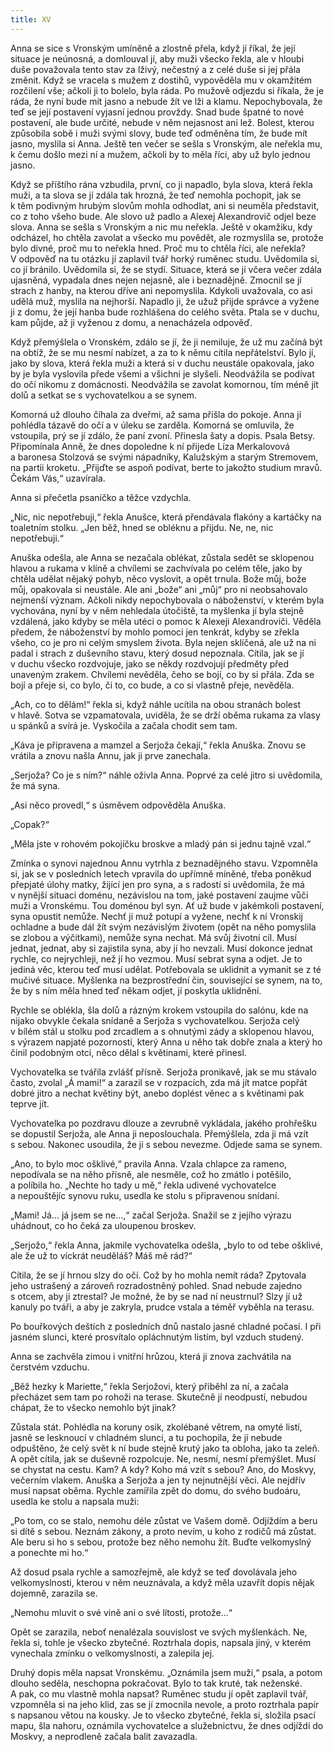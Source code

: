 ```yaml
---
title: XV
---
```


Anna se sice s Vronským umíněně a zlostně přela, když jí říkal, že její situace je neúnosná, a domlouval jí, aby muži všecko řekla, ale v hloubi duše považovala tento stav za lživý, nečestný a z celé duše si jej přála změnit. Když se vracela s mužem z dostihů, vypověděla mu v okamžitém rozčilení vše; ačkoli ji to bolelo, byla ráda. Po mužově odjezdu si říkala, že je ráda, že nyní bude mít jasno a nebude žít ve lži a klamu. Nepochybovala, že teď se její postavení vyjasní jednou provždy. Snad bude špatné to nové postavení, ale bude určité, nebude v něm nejasnost ani lež. Bolest, kterou způsobila sobě i muži svými slovy, bude teď odměněna tím, že bude mít jasno, myslila si Anna. Ještě ten večer se sešla s Vronským, ale neřekla mu, k čemu došlo mezi ní a mužem, ačkoli by to měla říci, aby už bylo jednou jasno.

Když se příštího rána vzbudila, první, co ji napadlo, byla slova, která řekla muži, a ta slova se jí zdála tak hrozná, že teď nemohla pochopit, jak se k těm podivným hrubým slovům mohla odhodlat, ani si neuměla představit, co z toho všeho bude. Ale slovo už padlo a Alexej Alexandrovič odjel beze slova. Anna se sešla s Vronským a nic mu neřekla. Ještě v okamžiku, kdy odcházel, ho chtěla zavolat a všecko mu povědět, ale rozmyslila se, protože bylo divné, proč mu to neřekla hned. Proč mu to chtěla říci, ale neřekla? V odpověď na tu otázku jí zaplavil tvář horký ruměnec studu. Uvědomila si, co jí bránilo. Uvědomila si, že se stydí. Situace, která se jí včera večer zdála ujasněná, vypadala dnes nejen nejasně, ale i beznadějně. Zmocnil se jí strach z hanby, na kterou dříve ani nepomyslila. Kdykoli uvažovala, co asi udělá muž, myslila na nejhorší. Napadlo ji, že užuž přijde správce a vyžene ji z domu, že její hanba bude rozhlášena do celého světa. Ptala se v duchu, kam půjde, až ji vyženou z domu, a nenacházela odpověď.

Když přemýšlela o Vronském, zdálo se jí, že ji nemiluje, že už mu začíná být na obtíž, že se mu nesmí nabízet, a za to k němu cítila nepřátelství. Bylo jí, jako by slova, která řekla muži a která si v duchu neustále opakovala, jako by je byla vyslovila přede všemi a všichni je slyšeli. Neodvážila se podívat do očí nikomu z domácnosti. Neodvážila se zavolat komornou, tím méně jít dolů a setkat se s vychovatelkou a se synem.

Komorná už dlouho číhala za dveřmi, až sama přišla do pokoje. Anna jí pohlédla tázavě do očí a v úleku se zarděla. Komorná se omluvila, že vstoupila, prý se jí zdálo, že paní zvoní. Přinesla šaty a dopis. Psala Betsy. Připomínala Anně, že dnes dopoledne k ní přijede Líza Merkalovová a baronesa Stolzová se svými nápadníky, Kalužským a starým Stremovem, na partii kroketu. „Přijďte se aspoň podívat, berte to jakožto studium mravů. Čekám Vás,“ uzavírala.

Anna si přečetla psaníčko a těžce vzdychla.

„Nic, nic nepotřebuji,“ řekla Anušce, která přendávala flakóny a kartáčky na toaletním stolku. „Jen běž, hned se obléknu a přijdu. Ne, ne, nic nepotřebuji.“

Anuška odešla, ale Anna se nezačala oblékat, zůstala sedět se sklopenou hlavou a rukama v klíně a chvílemi se zachvívala po celém těle, jako by chtěla udělat nějaký pohyb, něco vyslovit, a opět trnula. Bože můj, bože můj, opakovala si neustále. Ale ani „bože“ ani „můj“ pro ni neobsahovalo nejmenší význam. Ačkoli nikdy nepochybovala o náboženství, v kterém byla vychována, nyní by v něm nehledala útočiště, ta myšlenka jí byla stejně vzdálená, jako kdyby se měla utéci o pomoc k Alexeji Alexandroviči. Věděla předem, že náboženství by mohlo pomoci jen tenkrát, kdyby se zřekla všeho, co je pro ni celým smyslem života. Byla nejen sklíčená, ale už na ni padal i strach z duševního stavu, který dosud nepoznala. Cítila, jak se jí v duchu všecko rozdvojuje, jako se někdy rozdvojují předměty před unaveným zrakem. Chvílemi nevěděla, čeho se bojí, co by si přála. Zda se bojí a přeje si, co bylo, či to, co bude, a co si vlastně přeje, nevěděla.

„Ach, co to dělám!“ řekla si, když náhle ucítila na obou stranách bolest v hlavě. Sotva se vzpamatovala, uviděla, že se drží oběma rukama za vlasy u spánků a svírá je. Vyskočila a začala chodit sem tam.

„Káva je připravena a mamzel a Serjoža čekají,“ řekla Anuška. Znovu se vrátila a znovu našla Annu, jak ji prve zanechala.

„Serjoža? Co je s ním?“ náhle oživla Anna. Poprvé za celé jitro si uvědomila, že má syna.

„Asi něco provedl,“ s úsměvem odpověděla Anuška.

„Copak?“

„Měla jste v rohovém pokojíčku broskve a mladý pán si jednu tajně vzal.“

Zmínka o synovi najednou Annu vytrhla z beznadějného stavu. Vzpomněla si, jak se v posledních letech vpravila do upřímně míněné, třeba poněkud přepjaté úlohy matky, žijící jen pro syna, a s radostí si uvědomila, že má v nynější situaci doménu, nezávislou na tom, jaké postavení zaujme vůči muži a Vronskému. Tou doménou byl syn. Ať už bude v jakémkoli postavení, syna opustit nemůže. Nechť ji muž potupí a vyžene, nechť k ní Vronskij ochladne a bude dál žít svým nezávislým životem (opět na něho pomyslila se zlobou a výčitkami), nemůže syna nechat. Má svůj životní cíl. Musí jednat, jednat, aby si zajistila syna, aby jí ho nevzali. Musí dokonce jednat rychle, co nejrychleji, než jí ho vezmou. Musí sebrat syna a odjet. Je to jediná věc, kterou teď musí udělat. Potřebovala se uklidnit a vymanit se z té mučivé situace. Myšlenka na bezprostřední čin, související se synem, na to, že by s ním měla hned teď někam odjet, jí poskytla uklidnění.

Rychle se oblékla, šla dolů a rázným krokem vstoupila do salónu, kde na nijako obvykle čekala snídaně a Serjoža s vychovatelkou. Serjoža celý v bílém stál u stolku pod zrcadlem a s ohnutými zády a sklopenou hlavou, s výrazem napjaté pozornosti, který Anna u něho tak dobře znala a který ho činil podobným otci, něco dělal s květinami, které přinesl.

Vychovatelka se tvářila zvlášť přísně. Serjoža pronikavě, jak se mu stávalo často, zvolal „Á mami!“ a zarazil se v rozpacích, zda má jít matce popřát dobré jitro a nechat květiny být, anebo doplést věnec a s květinami pak teprve jít.

Vychovatelka po pozdravu dlouze a zevrubně vykládala, jakého prohřešku se dopustil Serjoža, ale Anna ji neposlouchala. Přemýšlela, zda ji má vzít s sebou. Nakonec usoudila, že ji s sebou nevezme. Odjede sama se synem.

„Ano, to bylo moc ošklivé,“ pravila Anna. Vzala chlapce za rameno, nepodívala se na něho přísně, ale nesměle, což ho zmátlo i potěšilo, a políbila ho. „Nechte ho tady u mě,“ řekla udivené vychovatelce a nepouštějíc synovu ruku, usedla ke stolu s připravenou snídaní.

„Mami! Já… já jsem se ne…,“ začal Serjoža. Snažil se z jejího výrazu uhádnout, co ho čeká za uloupenou broskev.

„Serjožo,“ řekla Anna, jakmile vychovatelka odešla, „bylo to od tebe ošklivé, ale že už to víckrát neuděláš? Máš mě rád?“

Cítila, že se jí hrnou slzy do očí. Což by ho mohla nemít ráda? Zpytovala jeho ustrašený a zároveň rozradostněný pohled. Snad nebude zajedno s otcem, aby ji ztrestal? Je možné, že by se nad ní neustrnul? Slzy jí už kanuly po tváři, a aby je zakryla, prudce vstala a téměř vyběhla na terasu.

Po bouřkových deštích z posledních dnů nastalo jasné chladné počasí. I při jasném slunci, které prosvítalo opláchnutým listím, byl vzduch studený.

Anna se zachvěla zimou i vnitřní hrůzou, která ji znova zachvátila na čerstvém vzduchu.

„Běž hezky k Mariette,“ řekla Serjožovi, který přiběhl za ní, a začala přecházet sem tam po rohoži na terase. Skutečně jí neodpustí, nebudou chápat, že to všecko nemohlo být jinak?

Zůstala stát. Pohlédla na koruny osik, zkolébané větrem, na omyté listí, jasně se lesknoucí v chladném slunci, a tu pochopila, že jí nebude odpuštěno, že celý svět k ní bude stejně krutý jako ta obloha, jako ta zeleň. A opět cítila, jak se duševně rozpolcuje. Ne, nesmí, nesmí přemýšlet. Musí se chystat na cestu. Kam? A kdy? Koho má vzít s sebou? Ano, do Moskvy, večerním vlakem. Anuška a Serjoža a jen ty nejnutnější věci. Ale nejdřív musí napsat oběma. Rychle zamířila zpět do domu, do svého budoáru, usedla ke stolu a napsala muži:

„Po tom, co se stalo, nemohu déle zůstat ve Vašem domě. Odjíždím a beru si dítě s sebou. Neznám zákony, a proto nevím, u koho z rodičů má zůstat. Ale beru si ho s sebou, protože bez něho nemohu žít. Buďte velkomyslný a ponechte mi ho.“

Až dosud psala rychle a samozřejmě, ale když se teď dovolávala jeho velkomyslnosti, kterou v něm neuznávala, a když měla uzavřít dopis nějak dojemně, zarazila se.

„Nemohu mluvit o své vině ani o své lítosti, protože…“

Opět se zarazila, neboť nenalézala souvislost ve svých myšlenkách. Ne, řekla si, tohle je všecko zbytečné. Roztrhala dopis, napsala jiný, v kterém vynechala zmínku o velkomyslnosti, a zalepila jej.

Druhý dopis měla napsat Vronskému. „Oznámila jsem muži,“ psala, a potom dlouho seděla, neschopna pokračovat. Bylo to tak kruté, tak neženské. A pak, co mu vlastně mohla napsat? Ruměnec studu jí opět zaplavil tvář, vzpomněla si na jeho klid, zas se jí zmocnila nevole, a proto roztrhala papír s napsanou větou na kousky. Je to všecko zbytečné, řekla si, složila psací mapu, šla nahoru, oznámila vychovatelce a služebnictvu, že dnes odjíždí do Moskvy, a neprodleně začala balit zavazadla.
